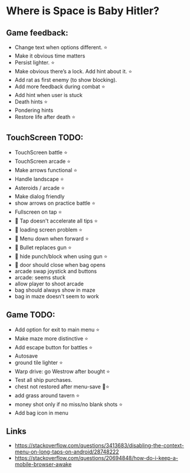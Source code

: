 # Where is Space is Baby Hitler?




## Game feedback:

- Change text when options different. ⭐
- Make it obvious time matters
- Persist lighter. ⭐
- Make obvious there’s a lock. Add hint about it. ⭐
- Add rat as first enemy (to show blocking).
- Add more feedback during combat ⭐
- Add hint when user is stuck
- Death hints ⭐
- Pondering hints
- Restore life after death ⭐

## TouchScreen TODO:

- TouchScreen battle ⭐
- TouchScreen arcade ⭐
- Make arrows functional ⭐
- Handle landscape ⭐
- Asteroids / arcade ⭐
- Make dialog friendly
- show arrows on practice battle ⭐
- Fullscreen on tap ⭐
- 🐞 Tap doesn't accelerate all tips ⭐
- 🐞 loading screen problem ⭐
- 🐞 Menu down when forward ⭐
- 🐞 Bullet replaces gun ⭐
- 🐞 hide punch/block when using gun ⭐
- 🐞 door should close when bag opens
- arcade swap joystick and buttons
- arcade: seems stuck
- allow player to shoot arcade
- bag should always show in maze
- bag in maze doesn't seem to work



## Game TODO:

- Add option for exit to main menu ⭐
- Make maze more distinctive  ⭐
- Add escape button for battles ⭐
- Autosave
- ground tile lighter ⭐
- Warp drive: go Westrow after bought ⭐
- Test all ship purchases.
- chest not restored after menu-save 🐞⭐
- add grass around tavern ⭐
- money shot only if no miss/no blank shots ⭐
- Add bag icon in menu

## Links
- https://stackoverflow.com/questions/3413683/disabling-the-context-menu-on-long-taps-on-android/28748222
- https://stackoverflow.com/questions/20694848/how-do-i-keep-a-mobile-browser-awake
